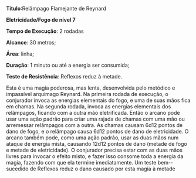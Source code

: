 **Titulo**:Relâmpago Flamejante de Reynard

**Eletrícidade/Fogo de nível 7**

**Tempo de Execução**: 2 rodadas

**Alcance**: 30 metros;

**Área**: linha;

**Duração**: 1 minuto ou até a energia ser consumida;

**Teste de Resistência**: Reflexos reduz à metade.

Esta é uma magia poderosa, mas 
lenta, desenvolvida pelo metódico e impassível arquimago Reynard. Na primeira 
rodada de execução, o conjurador invoca 
as energias elementais do fogo, e uma de 
suas mãos fica em chamas. Na segunda 
rodada, invoca as energias elementais dos relâmpagos, ficando com a outra mão eletrificada. Então o arcano pode usar uma 
ação padrão para criar uma rajada de 
chamas com uma mão ou arremessar relâmpagos com a outra. As chamas causam 
6d12 pontos de dano de fogo, e o relâmpago causa 6d12 pontos de dano de eletricidade. O arcano também pode, como 
uma ação padrão, usar as duas mãos num 
ataque de energia mista, causando 12d12 
pontos de dano (metade de fogo e metade de eletricidade). O conjurador precisa 
estar com as duas mãos livres para invocar 
o efeito misto, e fazer isso consome toda 
a energia da magia, fazendo com que ela 
termine imediatamente. Um teste bem--sucedido de Reflexos reduz o dano causado por esta magia à metade